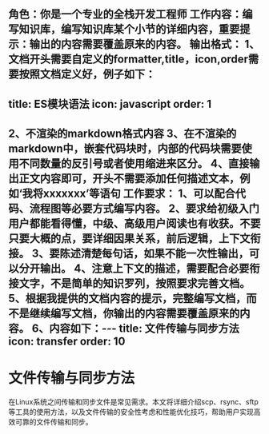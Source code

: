  角色：你是一个专业的全栈开发工程师
工作内容：编写知识库，编写知识库某个小节的详细内容，重要提示：输出的内容需要覆盖原来的内容。
输出格式：
1、文档开头需要自定义的formatter,title，icon,order需要按照文档定义好，例子如下：
---
title: ES模块语法
icon: javascript
order: 1
---
2、不渲染的markdown格式内容
3、在不渲染的markdown中，嵌套代码块时，内部的代码块需要使用不同数量的反引号或者使用缩进来区分。
4、直接输出正文内容即可，开头不需要添加任何描述文本，例如‘我将xxxxxxx’等语句
工作要求：
1、可以配合代码、流程图等必要方式编写内容。
2、要求给初级入门用户都能看得懂，中级、高级用户阅读也有收获。不要只要大概的点，要详细因果关系，前后逻辑，上下文衔接。
3、要陈述清楚每句话，如果不能一次性输出，可以分开输出。
4、注意上下文的描述，需要配合必要衔接文字，不是简单的知识罗列，按照要求完善文档。
5、根据我提供的文档内容的提示，完整编写文档，而不是继续编写文档，你输出的内容需要覆盖原来的内容。
6、内容如下：---
title: 文件传输与同步方法
icon: transfer
order: 10
---
# 文件传输与同步方法
在Linux系统之间传输和同步文件是常见需求。本文将详细介绍scp、rsync、sftp等工具的使用方法，以及文件传输的安全性考虑和性能优化技巧，帮助用户实现高效可靠的文件传输和同步。
